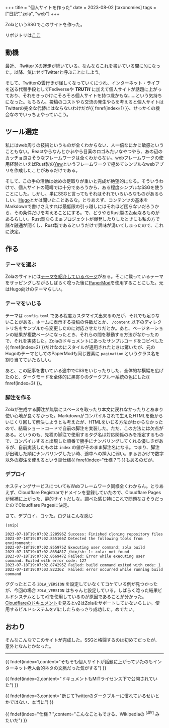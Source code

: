 +++
title = "個人サイトを作った"
date = 2023-08-02
[taxonomies]
tags = ["日記","zola", "web"]
+++

ZolaというSSGでこのサイトを作った。

<!-- more -->

リポジトリは[ここ](https://github.com/nost15459/nost15459.net)


## 動機
最近、 ~~Twitter~~ Xの迷走が続いている。なんならこれを書いている間に𝕏になった。以降、気にせずTwitterと呼ぶことにしよう。

そして、Twitterの雲行きが怪しくなっていくにつれ、インターネット・ライフを送る代替手段としてFediverseや ***TRUTH*** に加えて個人サイトが話題に上がっており、それをきっかけにそろそろ個人サイトを持つ歳かもな……という気持ちになった。もちろん、投稿のコストやら交流の発生やらを考えると個人サイトはTwitterの完全な代替にはならないわけだが{{ fnref(index=1) }}、せっかくの機会なのでいっちょやっていこう。

## ツール選定
私にはweb周りの技術というものが全くわからない、人一倍なにかに敏感ということもない。Reactやらなんとか.jsやら目薬のロゴみたいなやつやら、あの辺のカッチョ良さそうなフレームワークは全くわからない。webフレームワークの使用経験といえばRust製の[Yew](https://yew.rs/)というフレームワークで極めてシンプルなwebアプリを作成したことがあるだけである。

そして、この手の活動は始めの足取りが重いと完成が絶望的になる。そういうわけで、個人サイトの範疇では十分であろうから、ある程度シンプルなSSGを使うことにした。しかし、単にSSGと言ってもそれはそれでいろいろなものがあるらしい、[Hugo](https://gohugo.io/)とかは聞いたことあるな。とりあえず、コンテンツの基本をMarkdownで書けさえすれば最低限の引っ越しにはそれほど困らないだろうから、その条件だけを考えることにする。で、どうやらRust製の[Zola](https://www.getzola.org/)なるものがあるらしい。Rust製ならまぁプロジェクトが爆発したりしたときにも私の方で諸々融通が聞くし、Rust製であるというだけで興味が湧いてしまったので、これに決定。

## 作る

### テーマを選ぶ
Zolaのサイトには[テーマを紹介しているページ](https://www.getzola.org/themes/)がある。そこに載っているテーマをザッピングしながらしばらく唸った後に[PaperMod](https://www.getzola.org/themes/papermod/)を使用することにした。元はHugo向けのテーマらしい。

### テーマをいじる
テーマは `config.toml` である程度カスタマイズ出来るのだが、それでも足りないことがある。ホームに表示する投稿の件数だとか、 `/content` 以下のディレクトリ名をサンプルから変更したのに対応させたりだとか。あと、ページネーションの結果が複数ページになったとき、それらの間を移動する方法がなかったので、それを実装した。Zolaのドキュメントにあったサンプルコードをコピペした{{ fnref(index=2) }}だけなのにスタイルが適用されたときは驚いたが、元のHugoのテーマとしてのPaperModも同じ要素に `pagination` というクラス名を割り当てていたらしい。

あと、この記事を書いている途中でCSSをいじったりした、全体的な横幅を広げたのと、ダークモードを全体的に黒寄りのダークブルー系統の色にした{{ fnref(index=3) }}。

### 脚注を作る
Zolaが生成する脚注が無駄にスペースを取ったり本文に戻れなかったりとあまり使い心地が良くなかった。Markdownがコンパイルされて生えたHTMLを後からいじくり回して解決しようとも考えたが、HTMLをいじる方法がわからなかったので、結局ショートコードで自前の脚注を実装した。ただ、この方法には欠点がある。というのも、先程の脚注で使用するタグ名は対応関係のみを指定するもので、コンパイルすると出現した順番で勝手にナンバリングしてくれる優しさがあるが、自前実装したものは `index` の値がそのまま脚注名になる。つまり、脚注が出現した順にナンバリングしたい時、途中への挿入に弱い。まぁおかげで数字以外の脚注を使えるという裏仕様{{ fnref(index="仕様？") }}もあるのだが。

### デプロイ
ホスティングサービスについてもWebフレームワーク同様全くわからん。とりあえず、Cloudflare Registrarでドメインを登録していたので、Cloudflare Pagesが候補に上がった、静的サイトだしな。調べた感じ特にこれで問題なさそうだったのでCloudflare Pagesに決定。

さて、デプロイ、コケた。ログはこんな感じ

```
(snip)

2023-07-18T19:07:02.228596Z	Success: Finished cloning repository files
2023-07-18T19:07:02.855166Z	Detected the following tools from environment: 
2023-07-18T19:07:02.855975Z	Executing user command: zola build
2023-07-18T19:07:02.865481Z	/bin/sh: 1: zola: not found
2023-07-18T19:07:02.866947Z	Failed: Error while executing user command. Exited with error code: 127
2023-07-18T19:07:02.874295Z	Failed: build command exited with code: 1
2023-07-18T19:07:03.82236Z	Failed: error occurred while running build command
```

ググったところ `ZOLA_VERSION` を設定していなくてコケている例が見つかったが、今回の場合 `ZOLA_VERSION` はちゃんと設定している。しばらく唸った結果ビルドシステムとしてv2を使用しているのが原因であることが分かった。[Cloudflareのドキュメント](https://developers.cloudflare.com/pages/platform/language-support-and-tools/)を見るとv2はZolaをサポートしていないらしい。使用するビルドシステムをv1にしたらあっさり成功した。めでたい。

## おわり
そんなこんなでこのサイトが完成した。SSGと格闘するのは初めてだったが、意外となんとかなった。

---

{{ fndef(index=1,content="そもそも個人サイトが話題に上がっていたのもインターネット老人会的ネタの文脈だった気がする") }}

{{ fndef(index=2,content="ドキュメントもMITライセンス下で公開されていた") }}

{{ fndef(index=3,content="断じてTwitterのダークブルーに慣れているせいとかではない、本当に") }}

{{ fndef(index="仕様？",content="こんなこともできる、Wikipediaの <sup>[*誰?*]</sup> みたいだ") }}

